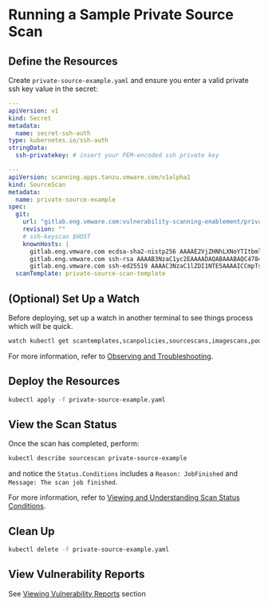 # Running a Sample Private Source Scan

## Define the Resources
Create `private-source-example.yaml` and ensure you enter a valid private ssh key value in the secret:
```yaml
---
apiVersion: v1
kind: Secret
metadata:
  name: secret-ssh-auth
type: kubernetes.io/ssh-auth
stringData:
  ssh-privatekey: # insert your PEM-encoded ssh private key

---
apiVersion: scanning.apps.tanzu.vmware.com/v1alpha1
kind: SourceScan
metadata:
  name: private-source-example
spec:
  git:
    url: "gitlab.eng.vmware.com:vulnerability-scanning-enablement/private-test-target.git"
    revision: ""
    # ssh-keyscan $HOST
    knownHosts: |
      gitlab.eng.vmware.com ecdsa-sha2-nistp256 AAAAE2VjZHNhLXNoYTItbmlzdHAyNTYAAAAIbmlzdHAyNTYAAABBBIW3CobFtjtaGAbNvW1w7Z1+nOV131I2GQ4T/v6elt8caUxo+NK8w4R0ywLc5FiIa3RQ6CuyHfkO6cnJGQm3n3Q=
      gitlab.eng.vmware.com ssh-rsa AAAAB3NzaC1yc2EAAAADAQABAAABAQC4784G+YRcwc+pK2pmPJdADBmU0ji10OQu80mbwmNUxneeSuMFq95YyX31d+yfbRBp1JMlf9nunZ66ijUf9lH4nLlDxmzZC8ZZOV/vF7b6+MR8MjU2IucryDEfbHwIvemKv3miva297Ilbb4dIOOK2OmzZWG5VHUW5UCA2ELDn/DDGzgq1Jns5f8jIR/KIr7FJfKysohGMgSAFBTLEUSl25rRYQxppmhpYhaamk0d3jJfbXDAVXp1CMgb5GFWUGA2e7YGXUNxbqTLvGqbRXYKTxnBBnmZMAByGNMMCtXLKkdZdPuWyI3b7zKH8nKXVLvmdwAJuqHgF1L6I2WcMw17j
      gitlab.eng.vmware.com ssh-ed25519 AAAAC3NzaC1lZDI1NTE5AAAAICCmpTsIB79xM9b3a3gDRk8zgdkOkoSJeiDYUzG+TWTt
  scanTemplate: private-source-scan-template
```

## (Optional) Set Up a Watch
Before deploying, set up a watch in another terminal to see things process which will be quick.
```bash
watch kubectl get scantemplates,scanpolicies,sourcescans,imagescans,pods,jobs
```

For more information, refer to [Observing and Troubleshooting](../observing.md).

## Deploy the Resources
```bash
kubectl apply -f private-source-example.yaml
```

## View the Scan Status
Once the scan has completed, perform:
```bash
kubectl describe sourcescan private-source-example
```
and notice the `Status.Conditions` includes a `Reason: JobFinished` and `Message: The scan job finished`.

For more information, refer to [Viewing and Understanding Scan Status Conditions](../results.md).

## Clean Up
```bash
kubectl delete -f private-source-example.yaml
```

## View Vulnerability Reports
See [Viewing Vulnerability Reports](../viewing-reports.md) section